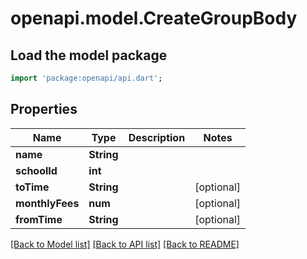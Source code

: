 # openapi.model.CreateGroupBody

## Load the model package
```dart
import 'package:openapi/api.dart';
```

## Properties
Name | Type | Description | Notes
------------ | ------------- | ------------- | -------------
**name** | **String** |  | 
**schoolId** | **int** |  | 
**toTime** | **String** |  | [optional] 
**monthlyFees** | **num** |  | [optional] 
**fromTime** | **String** |  | [optional] 

[[Back to Model list]](../README.md#documentation-for-models) [[Back to API list]](../README.md#documentation-for-api-endpoints) [[Back to README]](../README.md)


